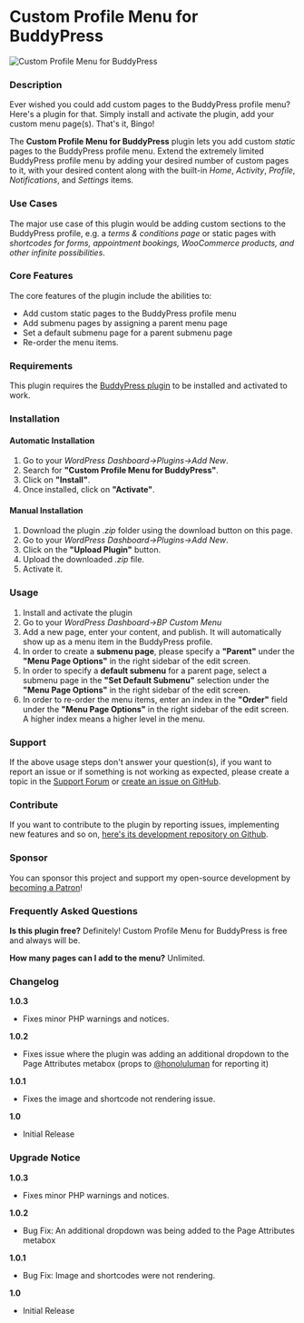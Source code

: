 # Custom Profile Menu for BuddyPress

![Custom Profile Menu for BuddyPress](https://ps.w.org/bp-custom-menu/assets/banner-1544x500.png)

### Description

Ever wished you could add custom pages to the BuddyPress profile menu? Here's a plugin for that. Simply install and activate the plugin, add your custom menu page(s). That's it, Bingo!

The **Custom Profile Menu for BuddyPress** plugin lets you add custom _static_ pages to the BuddyPress profile menu. Extend the extremely limited BuddyPress profile menu by adding your desired number of custom pages to it, with your desired content along with the built-in _Home_, _Activity_, _Profile_, _Notifications_, and _Settings_ items.

### Use Cases

The major use case of this plugin would be adding custom sections to the BuddyPress profile, e.g. a _terms & conditions page_ or static pages with _shortcodes for forms, appointment bookings, WooCommerce products, and other infinite possibilities_.

### Core Features

The core features of the plugin include the abilities to:

- Add custom static pages to the BuddyPress profile menu
- Add submenu pages by assigning a parent menu page
- Set a default submenu page for a parent submenu page
- Re-order the menu items.

### Requirements

This plugin requires the [BuddyPress plugin](https://wordpress.org/plugins/buddypress/) to be installed and activated to work.

### Installation

#### Automatic Installation

1. Go to your _WordPress Dashboard→Plugins→Add New_.
2. Search for **"Custom Profile Menu for BuddyPress"**.
3. Click on **"Install"**.
4. Once installed, click on **"Activate"**.

#### Manual Installation

1. Download the plugin _.zip_ folder using the download button on this page.
2. Go to your _WordPress Dashboard→Plugins→Add New_.
3. Click on the **"Upload Plugin"** button.
4. Upload the downloaded _.zip_ file.
5. Activate it.

### Usage

1. Install and activate the plugin
2. Go to your _WordPress Dashboard→BP Custom Menu_
3. Add a new page, enter your content, and publish. It will automatically show up as a menu item in the BuddyPress profile.
4. In order to create a **submenu page**, please specify a **"Parent"** under the **"Menu Page Options"** in the right sidebar of the edit screen.
5. In order to specify a **default submenu** for a parent page, select a submenu page in the **"Set Default Submenu"** selection under the **"Menu Page Options"** in the right sidebar of the edit screen.
6. In order to re-order the menu items, enter an index in the **"Order"** field under the **"Menu Page Options"** in the right sidebar of the edit screen. A higher index means a higher level in the menu.

### Support

If the above usage steps don't answer your question(s), if you want to report an issue or if something is not working as expected, please create a topic in the [Support Forum](https://wordpress.org/support/plugin/bp-custom-menu/) or [create an issue on GitHub](https://github.com/nfmohit-wpmudev/bp-custom-menu/issues/new/choose).

### Contribute

If you want to contribute to the plugin by reporting issues, implementing new features and so on, [here's its development repository on Github](https://github.com/nfmohit-wpmudev/bp-custom-menu).

### Sponsor

You can sponsor this project and support my open-source development by [becoming a Patron](https://www.patreon.com/nfmohit)!

### Frequently Asked Questions

**Is this plugin free?**
Definitely! Custom Profile Menu for BuddyPress is free and always will be.

**How many pages can I add to the menu?**
Unlimited.

### Changelog

**1.0.3**

- Fixes minor PHP warnings and notices.

**1.0.2**

- Fixes issue where the plugin was adding an additional dropdown to the Page Attributes metabox (props to [@honoluluman](https://profiles.wordpress.org/honoluluman/) for reporting it)

**1.0.1**

- Fixes the image and shortcode not rendering issue.

**1.0**

- Initial Release

### Upgrade Notice

**1.0.3**

- Fixes minor PHP warnings and notices.

**1.0.2**

- Bug Fix: An additional dropdown was being added to the Page Attributes metabox

**1.0.1**

- Bug Fix: Image and shortcodes were not rendering.

**1.0**

- Initial Release
